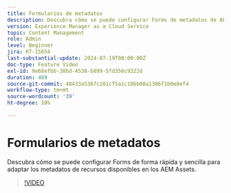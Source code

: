 ```yaml
---
title: Formularios de metadatos
description: Descubra cómo se puede configurar Forms de metadatos de AEM Assets de forma rápida y sencilla para adaptar los metadatos de recursos.
version: Experience Manager as a Cloud Service
topic: Content Management
role: Admin
level: Beginner
jira: KT-15654
last-substantial-update: 2024-07-19T00:00:00Z
doc-type: Feature Video
exl-id: 9e68efbb-38bd-4538-b899-5fd356c9322d
duration: 489
source-git-commit: 48433a5367c281cf5a1c106b08a1306f1b0e8ef4
workflow-type: tm+mt
source-wordcount: '39'
ht-degree: 10%

---
```


# Formularios de metadatos

Descubra cómo se puede configurar Forms de forma rápida y sencilla para adaptar los metadatos de recursos disponibles en los AEM Assets.

>[!VIDEO](https://video.tv.adobe.com/v/3452050?quality=12&learn=on&captions=spa)
